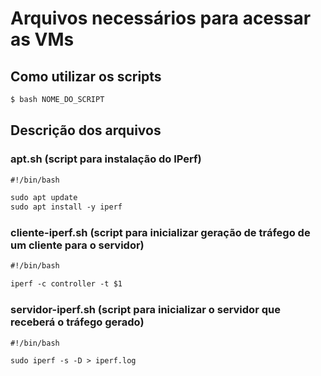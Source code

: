 # Arquivos necessários para acessar as VMs

## Como utilizar os scripts
```markdown
$ bash NOME_DO_SCRIPT
```

## Descrição dos arquivos

### apt.sh (script para instalação do IPerf)
```markdown
#!/bin/bash

sudo apt update
sudo apt install -y iperf
```

### cliente-iperf.sh (script para inicializar geração de tráfego de um cliente para o servidor)
```markdown
#!/bin/bash

iperf -c controller -t $1
```

### servidor-iperf.sh (script para inicializar o servidor que receberá o tráfego gerado)
```markdown
#!/bin/bash

sudo iperf -s -D > iperf.log
```
